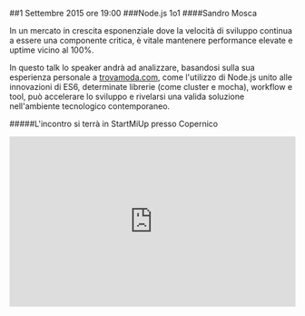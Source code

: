 ##1 Settembre 2015 ore 19:00
###Node.js 1o1
####Sandro Mosca

In un mercato in crescita esponenziale dove la velocità di sviluppo continua a essere una componente critica, è vitale mantenere performance elevate e uptime vicino al 100%.

In questo talk lo speaker andrà ad analizzare, basandosi sulla sua esperienza personale a [trovamoda.com](http://www.trovamoda.com/), come l'utilizzo di Node.js unito alle innovazioni di ES6, determinate librerie (come cluster e mocha), workflow e tool, può accelerare lo sviluppo e rivelarsi una valida soluzione nell'ambiente tecnologico contemporaneo.

#####L'incontro si terrà in StartMiUp presso Copernico
<div class="frame">
<iframe src="https://www.google.com/maps/embed?pb=!1m18!1m12!1m3!1d2797.0069000733693!2d9.20309423016357!3d45.48980579943327!2m3!1f0!2f0!3f0!3m2!1i1024!2i768!4f13.1!3m3!1m2!1s0x0000000000000000%3A0xf85d28f3d532d3b5!2sCopernico+Milano!5e0!3m2!1sen!2sit!4v1431020946555" width="100%" height="300" frameborder="0" style="border:0"></iframe>
</div>
